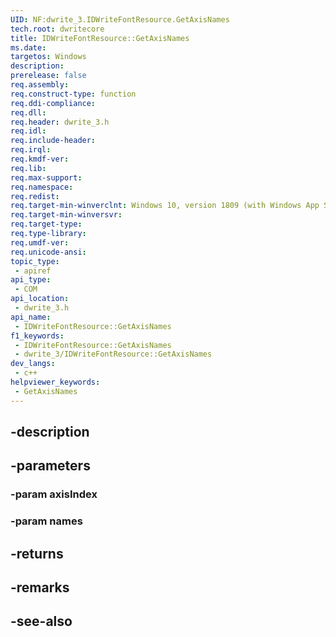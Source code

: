```yaml
---
UID: NF:dwrite_3.IDWriteFontResource.GetAxisNames
tech.root: dwritecore
title: IDWriteFontResource::GetAxisNames
ms.date: 
targetos: Windows
description: 
prerelease: false
req.assembly: 
req.construct-type: function
req.ddi-compliance: 
req.dll: 
req.header: dwrite_3.h
req.idl: 
req.include-header: 
req.irql: 
req.kmdf-ver: 
req.lib: 
req.max-support: 
req.namespace: 
req.redist: 
req.target-min-winverclnt: Windows 10, version 1809 (with Windows App SDK 0.5 or later)
req.target-min-winversvr: 
req.target-type: 
req.type-library: 
req.umdf-ver: 
req.unicode-ansi: 
topic_type:
 - apiref
api_type:
 - COM
api_location:
 - dwrite_3.h
api_name:
 - IDWriteFontResource::GetAxisNames
f1_keywords:
 - IDWriteFontResource::GetAxisNames
 - dwrite_3/IDWriteFontResource::GetAxisNames
dev_langs:
 - c++
helpviewer_keywords:
 - GetAxisNames
---
```


## -description

## -parameters

### -param axisIndex

### -param names

## -returns

## -remarks

## -see-also

